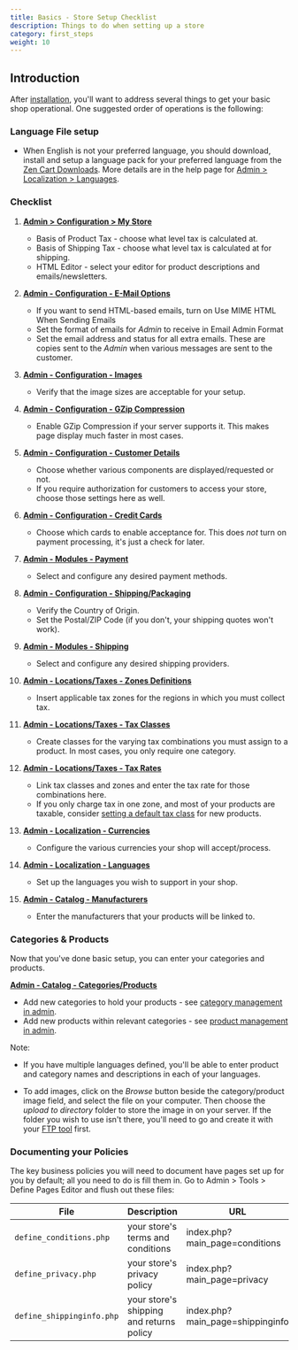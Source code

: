 ```yaml
---
title: Basics - Store Setup Checklist
description: Things to do when setting up a store 
category: first_steps 
weight: 10
---
```


## Introduction

After [installation](/user/first_steps/how_do_i_install/), you'll want to address several things to get your basic shop operational. One suggested order of operations is the following:

### Language File setup 
- When English is not your preferred language, you should download, install and setup
a language pack for 
your preferred language from the [Zen Cart Downloads](https://www.zen-cart.com/downloads.php?do=cat&id=6). More details are in the help page for 
[Admin > Localization > Languages](/user/admin_pages/localization/languages/). 

### Checklist

1.  **[Admin > Configuration > My Store](/user/admin_pages/configuration/configuration_mystore/)**
    *   Basis of Product Tax - choose what level tax is calculated at.
    *   Basis of Shipping Tax - choose what level tax is calculated at for shipping.
    *   HTML Editor - select your editor for product descriptions and emails/newsletters.  

2.  **[Admin - Configuration - E-Mail Options](/user/admin_pages/configuration/configuration_emailoptions/)**
    *   If you want to send HTML-based emails, turn on Use MIME HTML When Sending Emails
    *   Set the format of emails for _Admin_ to receive in Email Admin Format
    *   Set the email address and status for all extra emails. These are copies sent to the _Admin_ when various messages are sent to the customer.  

3.  **[Admin - Configuration - Images](/user/admin_pages/configuration/configuration_images/)**
    *   Verify that the image sizes are acceptable for your setup.  

4.  **[Admin - Configuration - GZip Compression](/user/admin_pages/configuration/configuration_gzipcompression/)**
    *   Enable GZip Compression if your server supports it. This makes page display much faster in most cases.  

5.  **[Admin - Configuration - Customer Details](/user/admin_pages/configuration/configuration_customerdetails/)**
    *   Choose whether various components are displayed/requested or not.
    *   If you require authorization for customers to access your store, choose those settings here as well.  

6.  **[Admin - Configuration - Credit Cards](/user/admin_pages/configuration/configuration_creditcards/)**
    *   Choose which cards to enable acceptance for. This does _not_ turn on payment processing, it's just a check for later.  

7.  **[Admin - Modules - Payment](/user/admin_pages/modules/payment/)**
    *   Select and configure any desired payment methods.  

8.  **[Admin - Configuration - Shipping/Packaging](/user/admin_pages/configuration/configuration_shippingpackaging/)**
    *   Verify the Country of Origin.
    *   Set the Postal/ZIP Code (if you don't, your shipping quotes won't work).  

9.  **[Admin - Modules - Shipping](/user/admin_pages/modules/shipping/)**
    *   Select and configure any desired shipping providers.  

10.  **[Admin - Locations/Taxes - Zones Definitions](/user/admin_pages/locations/zones_definitions/)**
     *   Insert applicable tax zones for the regions in which you must collect tax.  

11.  **[Admin - Locations/Taxes - Tax Classes](/user/admin_pages/locations/tax_classes/)**
     *   Create classes for the varying tax combinations you must assign to a product. In most cases, you only require one category.  

12.  **[Admin - Locations/Taxes - Tax Rates](/user/admin_pages/locations/tax_rates/)**
     *   Link tax classes and zones and enter the tax rate for those combinations here.  
     *   If you only charge tax in one zone, and most of your products are taxable, consider [setting a default tax class](/user/taxes/default_tax_class/) for new products. 
13.  **[Admin - Localization - Currencies](/user/admin_pages/localization/currencies/)**
     *   Configure the various currencies your shop will accept/process.  

14.  **[Admin - Localization - Languages](/user/admin_pages/localization/languages/)**
     *   Set up the languages you wish to support in your shop.  

15.  **[Admin - Catalog - Manufacturers](/user/admin_pages/catalog/manufacturers/)**
     *   Enter the manufacturers that your products will be linked to.

### Categories & Products

Now that you've done basic setup, you can enter your categories and products.

**[Admin - Catalog - Categories/Products](/user/admin_pages/catalog/categories_products/)**

*   Add new categories to hold your products - see [category management in admin](/user/products/category_management_admin/). 
*   Add new products within relevant categories - see [product management in admin](/user/products/product_management_admin/).

Note:

*   If you have multiple languages defined, you'll be able to enter product and category names and descriptions in each of your languages.

*   To add images, click on the _Browse_ button beside the category/product image field, and select the file on your computer. Then choose the _upload to directory_ folder to store the image in on your server. If the folder you wish to use isn't there, you'll need to go and create it with your [FTP tool](/user/first_steps/useful_tools/#ftp-tools) first.

### Documenting your Policies 

The key business policies you will need to document have pages set up for you by default; all you need to do is fill them in.  Go to Admin > Tools > Define Pages Editor and flush out these files: 

File | Description | URL
-----|-------------|-----
`define_conditions.php` | your store's terms and conditions | index.php?main_page=conditions
`define_privacy.php` | your store's privacy policy | index.php?main_page=privacy
`define_shippinginfo.php` | your store's shipping and returns policy | index.php?main_page=shippinginfo



